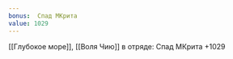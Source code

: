 ```yaml
---
bonus:  Спад МКрита 
value: 1029
---
```

[[Глубокое море]], [[Воля Чию]] в отряде: Спад МКрита +1029

